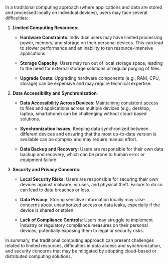 In a traditional computing approach (where applications and data are stored and processed locally on individual devices), users may face several difficulties:

1. **Limited Computing Resources**:

   - **Hardware Constraints**: Individual users may have limited processing power, memory, and storage on their personal devices. This can lead to slower performance and an inability to run resource-intensive applications.

   - **Storage Capacity**: Users may run out of local storage space, leading to the need for external storage solutions or regular purging of files.

   - **Upgrade Costs**: Upgrading hardware components (e.g., RAM, CPU, storage) can be expensive and may require technical expertise.

2. **Data Accessibility and Synchronization**:

   - **Data Accessibility Across Devices**: Maintaining consistent access to files and applications across multiple devices (e.g., desktop, laptop, smartphone) can be challenging without cloud-based solutions.

   - **Synchronization Issues**: Keeping data synchronized between different devices and ensuring that the most up-to-date version is available can be complex and may require manual effort.

   - **Data Backup and Recovery**: Users are responsible for their own data backup and recovery, which can be prone to human error or equipment failure.

3. **Security and Privacy Concerns**:

   - **Local Security Risks**: Users are responsible for securing their own devices against malware, viruses, and physical theft. Failure to do so can lead to data breaches or loss.

   - **Data Privacy**: Storing sensitive information locally may raise concerns about unauthorized access or data leaks, especially if the device is shared or stolen.

   - **Lack of Compliance Controls**: Users may struggle to implement industry or regulatory compliance measures on their personal devices, potentially exposing them to legal or security risks.

In summary, the traditional computing approach can present challenges related to limited resources, difficulties in data access and synchronization, and security concerns that may be mitigated by adopting cloud-based or distributed computing solutions.
